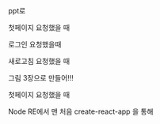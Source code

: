 ppt로 

첫페이지 요청했을 때

로그인 요청했을때

새로고침 요청했을 때

그림 3장으로 만들어!!!



첫페이지 요청했을 때

Node RE에서 맨 처음 create-react-app 을 통해 